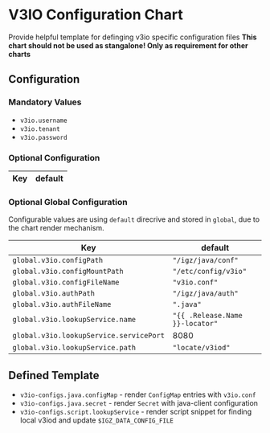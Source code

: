 # V3IO Configuration Chart

Provide helpful template for definging v3io specific configuration files
**This chart should not be used as stangalone! Only as requirement for other charts**

## Configuration

### Mandatory Values

  * `v3io.username`
  * `v3io.tenant`
  * `v3io.password`

### Optional Configuration

|       Key                        |                   default         |
|----------------------------------|-----------------------------------|

### Optional Global Configuration

Configurable values are using `default` direcrive and stored in `global`, due to the chart render mechanism. 

|       Key                               |      default                      |
|-----------------------------------------|-----------------------------------|
| `global.v3io.configPath`                | `"/igz/java/conf"`                |
| `global.v3io.configMountPath`           | `"/etc/config/v3io"`              |
| `global.v3io.configFileName`            | `"v3io.conf"`                     |
| `global.v3io.authPath`                  | `"/igz/java/auth"`                |
| `global.v3io.authFileName`              | `".java"`                         |
| `global.v3io.lookupService.name`        | `"{{ .Release.Name }}-locator"`   |
| `global.v3io.lookupService.servicePort` | 8080                              |
| `global.v3io.lookupService.path`        | `"locate/v3iod"`                  |

## Defined Template

  * `v3io-configs.java.configMap` - render `ConfigMap` entries with `v3io.conf`
  * `v3io-configs.java.secret` - render `Secret` with java-client configuration
  * `v3io-configs.script.lookupService` - render script snippet for finding local v3iod and update `$IGZ_DATA_CONFIG_FILE`